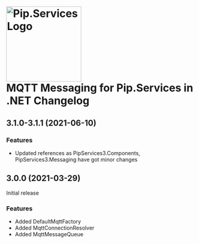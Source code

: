 # <img src="https://uploads-ssl.webflow.com/5ea5d3315186cf5ec60c3ee4/5edf1c94ce4c859f2b188094_logo.svg" alt="Pip.Services Logo" width="200"> <br/> MQTT Messaging for Pip.Services in .NET Changelog

## <a name="3.1.0-3.1.1"></a> 3.1.0-3.1.1 (2021-06-10) 

### Features
* Updated references as PipServices3.Components, PipServices3.Messaging have got minor changes

## <a name="3.0.0"></a> 3.0.0 (2021-03-29)

Initial release

### Features

* Added DefaultMqttFactory
* Added MqttConnectionResolver
* Added MqttMessageQueue

